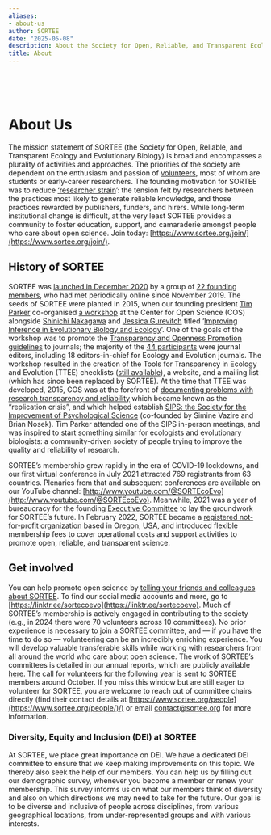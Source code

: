 ```yaml
---
aliases:
- about-us
author: SORTEE
date: "2025-05-08"
description: About the Society for Open, Reliable, and Transparent Ecology and Evolutionary biology (SORTEE)
title: About
---
```



&nbsp;

&nbsp;

# About Us

The mission statement of SORTEE (the Society for Open, Reliable, and Transparent Ecology and Evolutionary Biology) is broad and encompasses a plurality of activities and approaches. The priorities of the society are dependent on the enthusiasm and passion of [volunteers](http://www.sortee.org/people/), most of whom are students or early-career researchers. The founding motivation for SORTEE was to reduce [‘researcher strain](https://doi.org/10.1186/s12915-021-01006-3)’: the tension felt by researchers between the practices most likely to generate reliable knowledge, and those practices rewarded by publishers, funders, and hirers. While long-term institutional change is difficult, at the very least SORTEE provides a community to foster education, support, and camaraderie amongst people who care about open science. Join today: [https://www.sortee.org/join/](https://www.sortee.org/join/).

## History of SORTEE

SORTEE was [launched in December 2020](https://www.science.org/doi/10.1126/science.370.6522.1260\#:\~:text=They%20worked%20with%20journal%20editors,never%20make%20it%20into%20journals.) by a group of [22 founding members](https://www.sortee.org/people\_archive/), who had met periodically online since November 2019\. The seeds of SORTEE were planted in 2015, when our founding president [Tim Parker](http://people.whitman.edu/~parkerth/) co-organised [a workshop](https://methodsblog.com/2015/11/26/madness-in-our-methods/) at the Center for Open Science (COS) alongside [Shinichi Nakagawa](https://www.i-deel.org/) and [Jessica Gurevitch](https://ag.purdue.edu/department/fnr/faculty-sites/gurevitch/) titled ‘[Improving Inference in Evolutionary Biology and Ecology](https://doi.org/10.1111/ele.12610)’. One of the goals of the workshop was to promote the [Transparency and Openness Promotion guidelines](https://www.cos.io/initiatives/top-guidelines) to journals; the majority of the [44 participants](https://osf.io/dhp3t) were journal editors, including 18 editors-in-chief for Ecology and Evolution journals. The workshop resulted in the creation of the Tools for Transparency in Ecology and Evolution (TTEE) checklists ([still available](https://osf.io/g65cb/)), a website, and a mailing list (which has since been replaced by SORTEE). At the time that TTEE was developed, 2015, COS was at the forefront of [documenting problems with research transparency and reliability](http://doi.org/10.1126/science.aac4716) which became known as the “replication crisis”, and which helped establish [SIPS: the Society for the Improvement of Psychological Science](https://improvingpsych.org) (co-founded by Simine Vazire and Brian Nosek). Tim Parker attended one of the SIPS in-person meetings, and was inspired to start something similar for ecologists and evolutionary biologists: a community-driven society of people trying to improve the quality and reliability of research.

SORTEE’s membership grew rapidly in the era of COVID-19 lockdowns, and our first virtual conference in July 2021 attracted 769 registrants from 63 countries. Plenaries from that and subsequent conferences are available on our YouTube channel: [http://www.youtube.com/@SORTEcoEvo](http://www.youtube.com/@SORTEcoEvo). Meanwhile, 2021 was a year of bureaucracy for the founding [Executive Committee](https://www.sortee.org/people\_archive/) to lay the groundwork for SORTEE’s future. In February 2022, SORTEE became a [registered not-for-profit organization](https://www.sortee.org/bylaws/) based in Oregon, USA, and introduced flexible membership fees to cover operational costs and support activities to promote open, reliable, and transparent science.

## Get involved

You can help promote open science by [telling your friends and colleagues about SORTEE](https://osf.io/m3hqx). To find our social media accounts and more, go to [https://linktr.ee/sortecoevo](https://linktr.ee/sortecoevo). Much of SORTEE’s membership is actively engaged in contributing to the society (e.g., in 2024 there were 70 volunteers across 10 committees). No prior experience is necessary to join a SORTEE committee, and — if you have the time to do so — volunteering can be an incredibly enriching experience. You will develop valuable transferable skills while working with researchers from all around the world who care about open science. The work of SORTEE’s committees is detailed in our annual reports, which are publicly available [here](https://osf.io/6yzxb/). The call for volunteers for the following year is sent to SORTEE members around October. If you miss this window but are still eager to volunteer for SORTEE, you are welcome to reach out of committee chairs directly (find their contact details at [https://www.sortee.org/people](https://www.sortee.org/people/)/) or email [contact@sortee.org](mailto:contact@sortee.org) for more information.  
  
### Diversity, Equity and Inclusion (DEI) at SORTEE   
  
At SORTEE, we place great importance on DEI. We have a dedicated DEI committee to ensure that we keep making improvements on this topic. We thereby also seek the help of our members. You can help us by filling out our demographic survey, whenever you become a member or renew your membership. This survey informs us on what our members think of diversity and also on which directions we may need to take for the future. Our goal is to be diverse and inclusive of people across disciplines, from various geographical locations, from under-represented groups and with various interests.   

&nbsp;

&nbsp;
